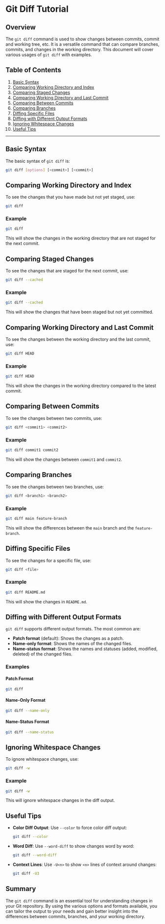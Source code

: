 # Git Diff Tutorial

## Overview

The `git diff` command is used to show changes between commits, commit and working tree, etc. It is a versatile command that can compare branches, commits, and changes in the working directory. This document will cover various usages of `git diff` with examples.

## Table of Contents

1. [Basic Syntax](#basic-syntax)
2. [Comparing Working Directory and Index](#comparing-working-directory-and-index)
3. [Comparing Staged Changes](#comparing-staged-changes)
4. [Comparing Working Directory and Last Commit](#comparing-working-directory-and-last-commit)
5. [Comparing Between Commits](#comparing-between-commits)
6. [Comparing Branches](#comparing-branches)
7. [Diffing Specific Files](#diffing-specific-files)
8. [Diffing with Different Output Formats](#diffing-with-different-output-formats)
9. [Ignoring Whitespace Changes](#ignoring-whitespace-changes)
10. [Useful Tips](#useful-tips)

---

## Basic Syntax

The basic syntax of `git diff` is:

```bash
git diff [options] [<commit>] [<commit>]
```

## Comparing Working Directory and Index

To see the changes that you have made but not yet staged, use:

```bash
git diff
```

### Example

```bash
git diff
```

This will show the changes in the working directory that are not staged for the next commit.

## Comparing Staged Changes

To see the changes that are staged for the next commit, use:

```bash
git diff --cached
```

### Example

```bash
git diff --cached
```

This will show the changes that have been staged but not yet committed.

## Comparing Working Directory and Last Commit

To see the changes between the working directory and the last commit, use:

```bash
git diff HEAD
```

### Example

```bash
git diff HEAD
```

This will show the changes in the working directory compared to the latest commit.

## Comparing Between Commits

To see the changes between two commits, use:

```bash
git diff <commit1> <commit2>
```

### Example

```bash
git diff commit1 commit2
```

This will show the changes between `commit1` and `commit2`.

## Comparing Branches

To see the changes between two branches, use:

```bash
git diff <branch1> <branch2>
```

### Example

```bash
git diff main feature-branch
```

This will show the differences between the `main` branch and the `feature-branch`.

## Diffing Specific Files

To see the changes for a specific file, use:

```bash
git diff <file>
```

### Example

```bash
git diff README.md
```

This will show the changes in `README.md`.

## Diffing with Different Output Formats

`git diff` supports different output formats. The most common are:

- **Patch format** (default): Shows the changes as a patch.
- **Name-only format**: Shows the names of the changed files.
- **Name-status format**: Shows the names and statuses (added, modified, deleted) of the changed files.

### Examples

#### Patch Format

```bash
git diff
```

#### Name-Only Format

```bash
git diff --name-only
```

#### Name-Status Format

```bash
git diff --name-status
```

## Ignoring Whitespace Changes

To ignore whitespace changes, use:

```bash
git diff -w
```

### Example

```bash
git diff -w
```

This will ignore whitespace changes in the diff output.

## Useful Tips

- **Color Diff Output**: Use `--color` to force color diff output:

    ```bash
    git diff --color
    ```

- **Word Diff**: Use `--word-diff` to show changes word by word:

    ```bash
    git diff --word-diff
    ```

- **Context Lines**: Use `-U<n>` to show `<n>` lines of context around changes:

    ```bash
    git diff -U3
    ```

## Summary

The `git diff` command is an essential tool for understanding changes in your Git repository. By using the various options and formats available, you can tailor the output to your needs and gain better insight into the differences between commits, branches, and your working directory.